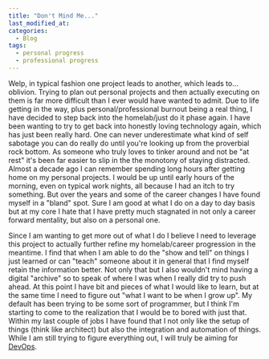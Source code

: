 ```yaml
---
title: "Don't Mind Me..."
last_modified_at: 
categories:
  - Blog
tags:
  - personal progress
  - professional progress
---
```


Welp, in typical fashion one project leads to another, which leads to... oblivion. Trying to plan out personal projects and then actually executing on them is far more difficult than I ever would have wanted to admit. Due to life getting in the way, plus personal/professional burnout being a real thing, I have decided to step back into the homelab/just do it phase again. I have been wanting to try to get back into honestly loving technology again, which has just been really hard. One can never underestimate what kind of self sabotage you can do really do until you're looking up from the proverbial rock bottom. As someone who truly loves to tinker around and not be "at rest" it's been far easier to slip in the the monotony of staying distracted. Almost a decade ago I can remember spending long hours after getting home on my personal projects. I would be up until early hours of the morning, even on typical work nights, all because I had an itch to try something. But over the years and some of the career changes I have found myself in a "bland" spot. Sure I am good at what I do on a day to day basis but at my core I hate that I have pretty much stagnated in not only a career forward mentality, but also on a personal one.

Since I am wanting to get more out of what I do I believe I need to leverage this project to actually further refine my homelab/career progression in the meantime. I find that when I am able to do the "show and tell" on things I just learned or can "teach" someone about it in general that I find myself retain the information better. Not only that but I also wouldn't mind having a digital "archive" so to speak of where I was when I really did try to push ahead. At this point I have bit and pieces of what I would like to learn, but at the same time I need to figure out "what I want to be when I grow up". My default has been trying to be some sort of programmer, but I think I'm starting to come to the realization that I would be to bored with just that. Within my last couple of jobs I have found that I not only like the setup of things (think like architect) but also the integration and automation of things. While I am still trying to figure everything out, I will truly be aiming for [DevOps](https://www.atlassian.com/devops).